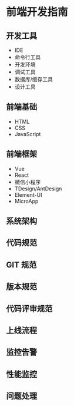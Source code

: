 # 前端开发指南

## 开发工具
* IDE
* 命令行工具
* 开发环境
* 调试工具
* 数据库/缓存工具
* 设计工具

## 前端基础
* HTML
* CSS
* JavaScript

## 前端框架
* Vue
* React
* 微信小程序
* TDesign/AntDesign
* Element-UI
* MicroApp

## 系统架构

## 代码规范

## GIT 规范

## 版本规范

## 代码评审规范

## 上线流程

## 监控告警

## 性能监控

## 问题处理


